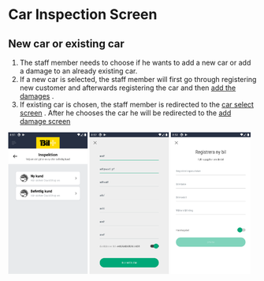# Car Inspection Screen

## New car or existing car

1. The staff member needs to choose if he wants to add a new car or add a damage to an already existing car.
2. If a new car is selected, the staff member will first go through registering new customer and afterwards registering the car and then <a href="./AddDamageScreen.md">add the damages</a> .
3. If existing car is chosen, the staff member is redirected to the <a href="./CarSelectScreen.md">car select screen</a> . After he chooses the car he will be redirected to the <a href="./AddDamageScreen.md">add damage screen</a>

<div>
    <img  src="./../assets/staff-car-inspection.png" width="32%" />
<img  src="./../assets/staff-car-register-user.png" width="32%" />
<img  src="./../assets/staff-car-register-car.png"  width="32%"  />
</div>

